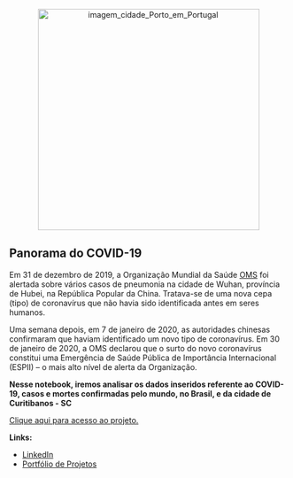 <p align="center">
  <img src="https://images.unsplash.com/photo-1555881400-74d7acaacd8b?ixid=MnwxMjA3fDB8MHxwaG90by1wYWdlfHx8fGVufDB8fHx8&ixlib=rb-1.2.1&auto=format&fit=crop&w=750&q=80" alt="imagem_cidade_Porto_em_Portugal"height=400px >
</p>

## Panorama do COVID-19

Em 31 de dezembro de 2019, a Organização Mundial da Saúde [OMS](https://www.who.int/eportuguese/countries/bra/pt/) foi alertada sobre vários casos de pneumonia na cidade de Wuhan, província de Hubei, na República Popular da China. Tratava-se de uma nova cepa (tipo) de coronavírus que não havia sido identificada antes em seres humanos.

Uma semana depois, em 7 de janeiro de 2020, as autoridades chinesas confirmaram que haviam identificado um novo tipo de coronavírus. Em 30 de janeiro de 2020, a OMS declarou que o surto do novo coronavírus constitui uma Emergência de Saúde Pública de Importância Internacional (ESPII) – o mais alto nível de alerta da Organização.

**Nesse notebook, iremos analisar os dados inseridos referente ao COVID-19, casos e mortes confirmadas pelo mundo, no Brasil, e da cidade de Curitibanos - SC**

[Clique aqui para acesso ao projeto.](https://github.com/villani31/Analise_COVID-19/blob/main/Projeto_COVID-19.ipynb)
  
**Links:**
* [LinkedIn](https://www.linkedin.com/in/thiagovillani)
* [Portfólio de Projetos](https://github.com/villani31/Data_Science)


